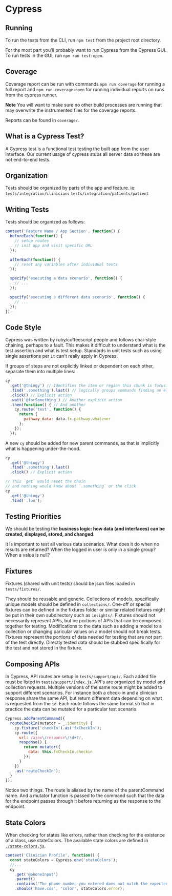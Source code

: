 # Cypress

## Running

To run the tests from the CLI, run `npm test` from the project root directory.

For the most part you'll probably want to run Cypress from the Cypress GUI. To run tests in the GUI, run `npm run test:open`.

## Coverage

Coverage report can be run with commands `npm run coverage` for running a full report and `npm run coverage:open` for running individual reports on runs from the cypress runner.

**Note** You will want to make sure no other build processes are running that may overwrite the instrumented files for the coverage reports.

Reports can be found in `coverage/`.

## What is a Cypress Test?

A Cypress test is a functional test testing the built app from the user interface.
Our current usage of cypress stubs all server data so these are not end-to-end tests.

## Organization

Tests should be organized by parts of the app and feature.
ie:
`tests/integration/clinicians`
`tests/integration/patients/patient`

## Writing Tests

Tests should be organized as follows:
```js
context('Feature Name / App Section', function() {
  beforeEach(function() {
    // setup routes
    // init app and visit specific URL
  });

  afterEach(function() {
    // reset any variables after individual tests
  });

  specify('executing a data scenario', function() {
    // ...
  });

  specify('executing a different data scenario', function() {
    // ...
  });
});
```

## Code Style

Cypress was written by ruby/coffeescript people and follows chai-style chaining, perhaps to a fault.
This makes it difficult to understand what is the test assertion and what is test setup. Standards in unit tests such as using single assertions per `it` can't really apply in Cypress.

If groups of steps are not explicitly linked or dependent on each other, separate them into multiple lines:
```js
cy
  .get('@thingy') // Identifies the item or region this chunk is focusing on
  .find('.something').last() // logically groups commands finding an element (no need for .last() to be on its own line here)
  .click() // Explicit action
  .wait('@forSomething') // Another explicit action
  .then(function() { // And another
    cy.route('test', function() {
      return {
        pathway_data: data.fx.pathway.whatever
      };
    });
  });
```

A new `cy` should be added for new parent commands, as that is implicitly what is happening under-the-hood.
```js
cy
  .get('@thingy')
  .find('.something').last()
  .click() // Explicit action

// This `get` would reset the chain
// and nothing would know about `.something` or the click
cy
  .get('@thingy')
  .find('.foo');
```

## Testing Priorities

We should be testing the **business logic: how data (and interfaces) can be created, displayed, stored, and changed**.

It is important to test all various data scenarios. What does it do when no results are returned? When the logged in user is only in a single group? When a value is null?

## Fixtures

Fixtures (shared with unit tests) should be json files loaded in `tests/fixtures/`.

They should be reusable and generic. Collections of models, specifically unique models should be defined in `collections/`.  One-off or special fixtures can be defined in the fixtures folder or similar related fixtures might be put in their own subdirectory such as `insights/`. Fixtures should not necessarily represent APIs, but be portions of APIs that can be composed together for testing. Modifications to the data such as adding a model to a collection or changing paricular values on a model should not break tests. Fixtures represent the portions of data needed for testing that are not part of the test directly.  Directly tested data should be stubbed specifically for the test and not stored in the fixture.

## Composing APIs

In Cypress, API routes are setup in `tests/support/api/`. Each added file must be listed in `tests/support/index.js`.
API's are organized by model and collection requests. Multiple versions of the same route might be added to support different scenarios. For instance both a check-in and a clinician response share the same API, but return different data depending on what is requested from the `id`. Each route follows the same format so that in practice the data can be mutated for a particular test scenario.

```js
Cypress.addParentCommand({
  routeCheckIn(mutator = _.identity) {
    cy.fixture('checkIn').as('fxCheckIn');
    cy.route({
      url: /ajax\/response\/\d+?/,
      response() {
        return mutator({
          data: this.fxCheckIn.checkin
        });
      }
    })
    .as('routeCheckIn');
  }
});
```

Notice two things. The route is aliased by the name of the parentCommand name.
And a mutator function is passed to the command such that the data for the endpoint passes through it before returning as the response to the endpoint.

## State Colors

When checking for states like errors, rather than checking for the existence of a class, use stateColors.
The available state colors are defined in [`./state-colors.js`](./state-colors.js).

```js
context('Clinician Profile', function() {
  const stateColors = Cypress.env('stateColors');
  //...
  cy
    .get('@phoneInput')
    .parent()
    .contains('The phone number you entered does not match the expected phone number format for United States. Try re-entering the number.')
    .should('have.css', 'color', stateColors.error);
```
